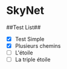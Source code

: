 ﻿# SkyNet #

##Test List##
- [x] Test Simple
- [x] Plusieurs chemins
- [ ] L'étoile
- [ ] La triple étoile
